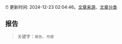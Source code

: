 :alarm_clock: 更新时间: 2024-12-23 02:04:46。[文章来源](/README.md)、[文章分类](/TAGS.md)

## 报告


> 关键字：`报告`、`月报`



